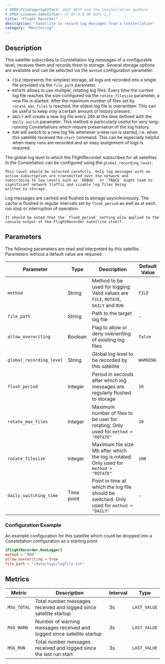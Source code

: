 ```yaml
---
# SPDX-FileCopyrightText: 2025 DESY and the Constellation authors
# SPDX-License-Identifier: CC-BY-4.0 OR EUPL-1.2
title: "Flight Recorder"
description: "Satellite to record log messages from a Constellation"
category: "Monitoring"
---
```


## Description

This satellite subscribes to Constellation log messages of a configurable level, receives them and records them to storage.
Several storage options are available and can be selected via the `method` configuration parameter:

* `FILE` represents the simplest storage, all logs are recorded into a single file provided via the `file_path` parameter.
* `ROTATE` allows to use multiple, rotating log files. Every time the current log file reaches the size configured via the
  `rotate_filesize` parameter, a new file is started. After the maximum number of files set by `rotate_max_files` is reached,
  the oldest log file is overwritten. This can be useful to keep only a certain amount of history present.
* `DAILY` will create a new log file every 24h at the time defined with the `daily_switch` parameter. This method is
  particularly useful for very long-running Constellations which require preservation of the log history.
* `RUN` will switch to a new log file whenever a new run is started, i.e. when this satellite received the `start` command.
  This can be especially helpful when many runs are recorded and an easy assignment of logs is required.

The global log level to which the FlightRecorder subscribes for all satellites in the Constellation can be configured using
the `global_recording_level`.

```{caution}
This level should be selected carefully. Only log messages with an active subscription are transmitted over the network and
subscribing to low levels such as `DEBUG`  or `TRACE` might lead to significant network traffic and sizable log files being
written to storage.
```

Log messages are cached and flushed to storage asynchronously. The cache is flushed in regular intervals set by
`flush_period` as well as at each run stop or interruption of operation.

```{note}
It should be noted that the `flush_period` setting also applied to the console output of the FlightRecorder satellite itself.
```

## Parameters

The following parameters are read and interpreted by this satellite. Parameters without a default value are required.

| Parameter | Type | Description | Default Value |
|-----------|------|-------------|---------------|
| `method` | String | Method to be used for logging. Valid values are `FILE`, `ROTATE`, `DAILY` and `RUN` | `FILE` |
| `file_path` | String | Path to the target log file | - |
| `allow_overwriting` | Boolean | Flag to allow or deny overwriting of existing log files | `false` |
| `global_recording_level` | String | Global log level to be recorded by this satellite | `WARNING` |
| `flush_period` | Integer | Period in seconds after which log messages are regularly flushed to storage | `10` |
| `rotate_max_files` | Integer | Maximum number of files to be user for rotating. Only used for `method = "ROTATE"` | `10` |
| `rotate_filesize` | Integer | Maximum file size Mb after which the log is rotated. Only used for `method = "ROTATE"` | `100` |
| `daily_switching_time` | Time point | Point in time at which the log file should be switched. Only used for `method = "DAILY"` | - |

### Configuration Example

An example configuration for this satellite which could be dropped into a Constellation configuration as a starting point

```toml
[FlightRecorder.RunLogger]
method = "RUN"
allow_overwriting = true
file_path = "/data/logs/logfile.txt"
```

## Metrics

| Metric | Description | Interval | Type |
|--------|-------------|----------|------|
| `MSG_TOTAL` | Total number messages received and logged since satellite startup | 3s | `LAST_VALUE` |
| `MSG_WARN` | Number of warning messages received and logged since satellite startup | 3s | `LAST_VALUE` |
| `MSG_RUN` | Total number messages received and logged since the last run start | 3s | `LAST_VALUE` |

